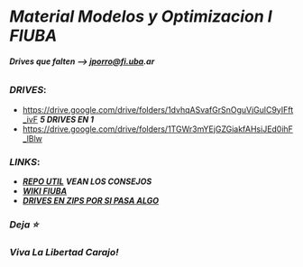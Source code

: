# ___Material Modelos y Optimizacion I FIUBA___
###### ___Drives que falten --> jporro@fi.uba.ar___

### ___DRIVES___:
* https://drive.google.com/drive/folders/1dvhqASvafGrSnOguVjGulC9yIFft_ivF ___5 DRIVES EN 1___
* https://drive.google.com/drive/folders/1TGWr3mYEjGZGiakfAHsiJEd0ihF_lBlw
<!--
### Parciales:
* [Parciales Resueltos](https://drive.google.com/drive/folders/19k2CDqAoVJNFHZz6tq4Q_FEFhGl1n-C-)
* [Parciales Resueltos](https://drive.google.com/drive/folders/1_WpZf36kuXF7kEiBnYxCwbE4-ujvNNAx)
* [Parciales Resueltos _(algunos estan ya en los otros links)_](https://drive.google.com/drive/folders/1GkAzTrqeFMjKkkh-ZN_O3GRUb9s4-3ps)
* [Modelos](https://github.com/lucasbilo/ModelosYOptimizacionI/blob/main/ParcialesResueltos/Tp20210311.pdf)
  -->

### ___LINKS___:
* [___REPO UTIL___](https://github.com/AbrahamOsco/Modelos71.14) ___VEAN LOS CONSEJOS___
* [___WIKI FIUBA___](http://wiki.foros-fiuba.com.ar/materias:71:14)
* [___DRIVES EN ZIPS POR SI PASA ALGO___](https://drive.google.com/drive/u/1/folders/1TCuZhHYz08hRTbka7LMtjLn276iJwJ3c)

  
### _Deja ⭐_
### _Viva La Libertad Carajo!_
